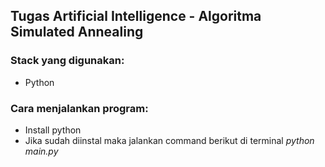 ## Tugas Artificial Intelligence - Algoritma Simulated Annealing

### Stack yang digunakan:

- Python

### Cara menjalankan program:

- Install python
- Jika sudah diinstal maka jalankan command berikut di terminal *python main.py*

